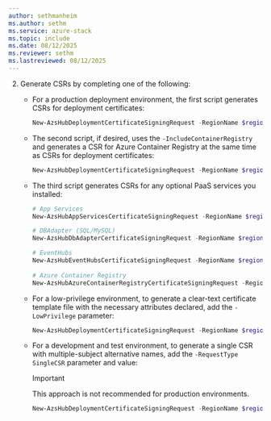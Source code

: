 ```yaml
---
author: sethmanheim
ms.author: sethm
ms.service: azure-stack
ms.topic: include
ms.date: 08/12/2025
ms.reviewer: sethm
ms.lastreviewed: 08/12/2025
---
```


2. Generate CSRs by completing one of the following:

   - For a production deployment environment, the first script generates CSRs for deployment certificates:

     ```powershell  
     New-AzsHubDeploymentCertificateSigningRequest -RegionName $regionName -FQDN $externalFQDN -subject $subject -OutputRequestPath $OutputDirectory -IdentitySystem $IdentitySystem
     ```

   - The second script, if desired, uses the `-IncludeContainerRegistry` and generates a CSR for Azure Container Registry at the same time as CSRs for deployment certificates:

     ```powershell
     New-AzsHubDeploymentCertificateSigningRequest -RegionName $regionName -FQDN $externalFQDN -subject $subject -OutputRequestPath $OutputDirectory -IdentitySystem $IdentitySystem -IncludeContainerRegistry
     ```

   - The third script generates CSRs for any optional PaaS services you installed:

     ```powershell  
     # App Services
     New-AzsHubAppServicesCertificateSigningRequest -RegionName $regionName -FQDN $externalFQDN -subject $subject -OutputRequestPath $OutputDirectory

     # DBAdapter (SQL/MySQL)
     New-AzsHubDbAdapterCertificateSigningRequest -RegionName $regionName -FQDN $externalFQDN -subject $subject -OutputRequestPath $OutputDirectory

     # EventHubs
     New-AzsHubEventHubsCertificateSigningRequest -RegionName $regionName -FQDN $externalFQDN -subject $subject -OutputRequestPath $OutputDirectory
      
     # Azure Container Registry
     New-AzsHubAzureContainerRegistryCertificateSigningRequest -RegionName $regionName -FQDN $externalFQDN -subject $subject -OutputRequestPath $OutputDirectory 
     ```

   - For a low-privilege environment, to generate a clear-text certificate template file with the necessary attributes declared, add the `-LowPrivilege` parameter:

     ```powershell  
     New-AzsHubDeploymentCertificateSigningRequest -RegionName $regionName -FQDN $externalFQDN -subject $subject -OutputRequestPath $OutputDirectory -IdentitySystem $IdentitySystem -LowPrivilege
     ```

   - For a development and test environment, to generate a single CSR with multiple-subject alternative names, add the `-RequestType SingleCSR` parameter and value:

     > [!IMPORTANT]
     > This approach is not recommended for production environments.

     ```powershell  
     New-AzsHubDeploymentCertificateSigningRequest -RegionName $regionName -FQDN $externalFQDN -RequestType SingleCSR -subject $subject -OutputRequestPath $OutputDirectory -IdentitySystem $IdentitySystem
     ```
